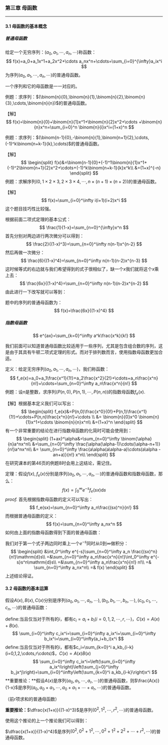 ### 第三章 母函数

---

#### 3.1 母函数的基本概念

##### 普通母函数

给定一个无穷序列：$(a_0,a_1,\cdots,a_n,\cdots)$称函数：
$$
f(x)=a_0+a_1x^1+a_2x^2+\cdots a_nx^n+\cdots=\sum_{i=0}^{\infty}a_ix^i
$$
为序列$(a_0,a_1,\cdots,a_n,\cdots)$的普通母函数。

一个序列和它的母函数是一一对应的。

例题：求序列：$(\binom{n}{0},\binom{n}{1},\binom{n}{2},\binom{n}{3},\cdots,\binom{n}{n})$的普通母函数。

【解】
$$
f(x)=\binom{n}{0}+\binom{n}{1}x^1+\binom{n}{2}x^2+\cdots +\binom{n}{n}x^n=\sum_{i=0}^n \binom{n}{i}x^i=(1+x)^n
$$

例题：求序列：$(\binom{n-1}{0},-\binom{n}{1},\binom{n+1}{2},\cdots,(-1)^k\binom{n+k-1}{k},\cdots)$的普通母函数。

【解】
$$
\begin{split}
f(x)&=\binom{n-1}{0}+(-1)^1\binom{n}{1}x^1+(-1)^2\binom{n+1}{2}x^2+\cdots+(-1)^k\binom{n+k-1}{k}x^k\\
&=(1+x)^{-n}
\end{split}
$$
例题：求解序列$(0,1\times2\times3,2\times3\times4,\cdots,n\times(n+1)\times(n+2))$的普通母函数。

【解】
$$
f(x)=\sum_{i=0}^\infty i(i+1)(i+2)x^i
$$
这个题目技巧性比较强。

根据前面二项式定理的基本公式：
$$
\frac{1}{1-x}=\sum_{n=0}^{\infty}x^n
$$
首先分别对两边进行两次微分可以得到：
$$
\frac{2}{(1-x)^3}=\sum_{n=0}^\infty n(n-1)x^{n-2}
$$
然后再做一次微分：
$$
\frac{6}{(1-x)^4}=\sum_{n=0}^\infty n(n-1)(n-2)x^{n-3}
$$
这时候等式的右边就与我们希望得到的式子很相似了，缺一个$x$我们就将这个$x$乘上去：
$$
\frac{6x}{(1-x)^4}=\sum_{n=0}^\infty n(n-1)(n-2)x^{n-2}
$$
由此进行一下改写就可以等到：

题中的序列的普通母函数为：
$$
f(x)=\frac{6x}{(1-x)^4}
$$

##### 指数母函数

$$
e^{ax}=\sum_{k=0}^\infty a^k\frac{x^k}{k!}
$$

我们前面可以知道普通母函数比较适用于一些序列，尤其是包含组合数的序列，这是由于其具有牛顿二项式定理的形式。而对于排列数而言，使用指数母函数更加合适。

定义：给定无穷序列$(a_0,a_1,\cdots,a_n,\cdots)$，我们称函数：
$$
f_e(x)=a_0+a_1\frac{x^1}{1!}+a_2\frac{x^2}{2!}+\cdots+a_n\frac{x^n}{n!}+\cdots=\sum_{n=0}^\infty a_n\frac{x^n}{n!}
$$
例题：设$n$是整数，求序列$(P(n,0),P(n,1),\cdots,P(n,n))$的指数母函数$f_e(x)$.

【解】根据基本定义我们可以写出：
$$
\begin{split}
f_e(x)&=P(n,0)\frac{x^0}{0!}+P(n,1)\frac{x^1}{1!}+\cdots+P(n,n)\frac{x^n}{n!}+\cdots \\
&= \binom{n}{0}x^0 \binom{n}{1}x^1+\cdots \binom{n}{n}x^n\\
&=(1+x)^n
\end{split}
$$
有一个非常重要的结论在进行指数母函数的化简时可能会使用到：
$$
\begin{split}
(1+ax)^\alpha&=\sum_{n=0}^\infty \binom{\alpha}{n}a^nx^n\\
&=\sum_{n=0}^\infty \frac{\alpha(\alpha-1)\cdots(\alpha-n+1)}{n!}a^nx^n\\
&= \sum_{n=0}^\infty \frac{a\alpha(a\alpha-a)\cdots(a\alpha -an+a)}{n!} x^n\\
\end{split}
$$
在研究课本的第46页的例题8时会用上这结论，需记住。

定理：假设$f(x),f_e(x)$分别是序列$(a_0,a_1,\cdots,a_n,\cdots)$的普通母函数和指数母函数，那么：
$$
f(x)=\int_0^\infty e^{-s}f_e(sx)\mathrm{d}s
$$
*proof.* 首先根据指数母函数的定义可以写出：
$$
f_e(sx)=\sum_{n=0}^\infty a_n\frac{(sx)^n}{n!}
$$
而根据普通母函数的定义：
$$
f(x)=\sum_{n=0}^\infty a_nx^n
$$
如何由上面的指数母函数得到下面的普通母函数：

我们对于第一个式子两边同时乘上一个$e^{-s}$同时从$0$到$\infty$做积分：
$$
\begin{split}
&\int_0^\infty e^{-s}\sum_{n=0}^\infty a_n \frac{(sx)^n}{n!}\mathrm{d}s\\
=&\sum_{n=0}^\infty a_n\frac{x^n}{n!}\int_0^\infty e^{-s}s^n\mathrm{d}s\\
=&\sum_{n=0}^\infty a_n\frac{x^n}{n!} n!\\
=& \sum_{n=0}^\infty a_nx^n\\
=& f(x)
\end{split}
$$
上述结论得证。

#### 3.2 母函数的基本运算

假设$A(x),B(x),C(x)$分别是序列$(a_0,a_1,\cdots,a_n,\cdots),(b_0,b_1,\cdots,b_n,\cdots),(c_0,c_1,\cdots,c_n,\cdots)$的普通母函数：

define:当且仅当对于所有的$i$，都有$c_i=a_i+b_i(i=0,1,2,\cdots,r,\cdots)$，$C(x)=A(x)+B(x)$.
$$
\sum_{i=0}^\infty c_ix^i=\sum_{i=0}^\infty a_ix^i+\sum_{i=0}^\infty b_ix^i=\sum_{i=0}^\infty(a_i+b_i)x^i
$$
define:当且仅当对于所有的$i$，都有$c_i=\sum_{k=0}^i a_kb_{i-k}(i=0,1,2,\cdots,r\cdots)$，$C(x)=A(x)B(x)$
$$
\sum_{i=0}^\infty c_ix^i=\left(\sum_{i=0}^\infty a_ix^i\right)\left(\sum_{j=0}^\infty b_jx^j\right)=\sum_{i=0}^\infty\left(\sum_{k=0}^i a_kb_{i-k}\right)x^i
$$
**重要推论：**假设$A(x)$是序列$(a_0,a_1,\cdots,a_r,\cdots)$的普通母函数，则$\frac{A(x)}{1-x}$是序列$(a_0,a_0+a_1,\cdots,a_0+a_1+\cdots+a_r,\cdots)$的普通母函数。

（前$r$项求和的普通母函数）

**重要推论：**$\dfrac{x(1+x)}{(1-x)^3}$是序列$(0^2,1^2,\cdots,r^2,\cdots)$的普通母函数。

使用这个推论的上一个推论我们可以得到：

$\dfrac{x(1+x)}{(1-x)^4}$是序列$(0^2,0^2+1^2,\cdots,0^2+1^2+2^2+\cdots+r^2,\cdots)$的普通母函数。


